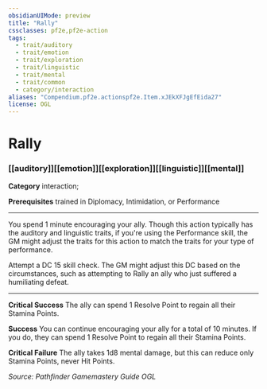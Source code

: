```yaml
---
obsidianUIMode: preview
title: "Rally"
cssclasses: pf2e,pf2e-action
tags:
  - trait/auditory
  - trait/emotion
  - trait/exploration
  - trait/linguistic
  - trait/mental
  - trait/common
  - category/interaction
aliases: "Compendium.pf2e.actionspf2e.Item.xJEkXFJgEfEida27"
license: OGL
---
```

# Rally

### [[auditory]][[emotion]][[exploration]][[linguistic]][[mental]]

**Category** interaction; 




**Prerequisites** trained in Diplomacy, Intimidation, or Performance

* * *

You spend 1 minute encouraging your ally. Though this action typically has the auditory and linguistic traits, if you're using the Performance skill, the GM might adjust the traits for this action to match the traits for your type of performance.

Attempt a DC 15 skill check. The GM might adjust this DC based on the circumstances, such as attempting to Rally an ally who just suffered a humiliating defeat.

* * *

**Critical Success** The ally can spend 1 Resolve Point to regain all their Stamina Points.

**Success** You can continue encouraging your ally for a total of 10 minutes. If you do, they can spend 1 Resolve Point to regain all their Stamina Points.

**Critical Failure** The ally takes 1d8 mental damage, but this can reduce only Stamina Points, never Hit Points.

*Source: Pathfinder Gamemastery Guide*
*OGL*